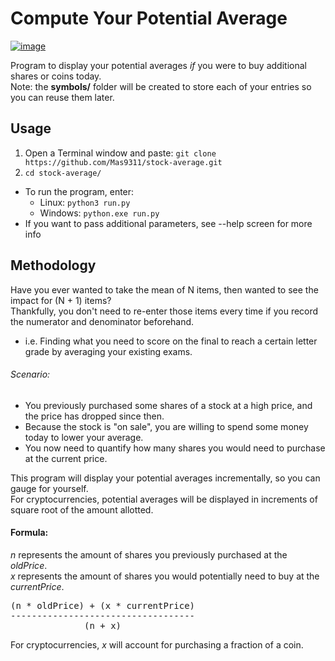 # Compute Your Potential Average #

[![image](https://img.shields.io/badge/python-3.x-blue.svg)](https://www.python.org/downloads/)

Program to display your potential averages *if* you were to buy additional shares or coins today.<br>
Note: the **symbols/** folder will be created to store each of your entries so you can reuse them later.

## Usage ##

1. Open a Terminal window and paste: `git clone https://github.com/Mas9311/stock-average.git`<br>
1. `cd stock-average/`<br>
  - To run the program, enter:
    - Linux: `python3 run.py`<br>
    - Windows: `python.exe run.py`
  - If you want to pass additional parameters, see --help screen for more info<br>

## Methodology ##

Have you ever wanted to take the mean of N items, then wanted to see the impact for (N + 1) items?<br>
Thankfully, you don't need to re-enter those items every time if you record the numerator and denominator beforehand.<br>

 * i.e. Finding what you need to score on the final to reach a certain letter grade by averaging your existing exams.


###### Scenario: ######

 - You previously purchased some shares of a stock at a high price, and the price has dropped since then.
 - Because the stock is "on sale", you are willing to spend some money today to lower your average.
 - You now need to quantify how many shares you would need to purchase at the current price.

This program will display your potential averages incrementally, so you can gauge for yourself.<br>
For cryptocurrencies, potential averages will be displayed in increments of square root of the amount allotted.<br>

#### Formula: ####

*n* represents the amount of shares you previously purchased at the *oldPrice*.<br>
*x* represents the amount of shares you would potentially need to buy at the *currentPrice*.

<pre>(n * oldPrice) + (x * currentPrice)
-----------------------------------
              (n + x)</pre>

For cryptocurrencies, *x* will account for purchasing a fraction of a coin.
